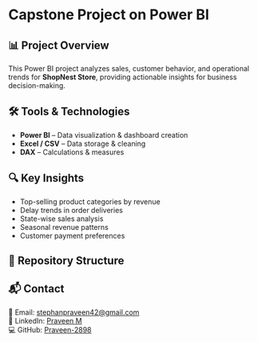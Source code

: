 # Capstone Project on Power BI

## 📊 Project Overview
This Power BI project analyzes sales, customer behavior, and operational trends for **ShopNest Store**, providing actionable insights for business decision-making.

## 🛠 Tools & Technologies
- **Power BI** – Data visualization & dashboard creation
- **Excel / CSV** – Data storage & cleaning
- **DAX** – Calculations & measures

## 🔍 Key Insights
- Top-selling product categories by revenue
- Delay trends in order deliveries
- State-wise sales analysis
- Seasonal revenue patterns
- Customer payment preferences

## 📂 Repository Structure


## 📬 Contact
📧 Email: stephanpraveen42@gmail.com  
🔗 LinkedIn: [Praveen M](https://www.linkedin.com/in/praveenm755)  
💻 GitHub: [Praveen-2898](https://github.com/Praveen-2898)
